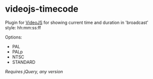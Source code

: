 # videojs-timecode
Plugin for [VideoJS](http://www.videojs.com/) for showing current time and duration in 'broadcast' style: hh:mm:ss:ff

Options:

   * PAL
   * PALp
   * NTSC
   * STANDARD

*Requires jQuery, any version*
